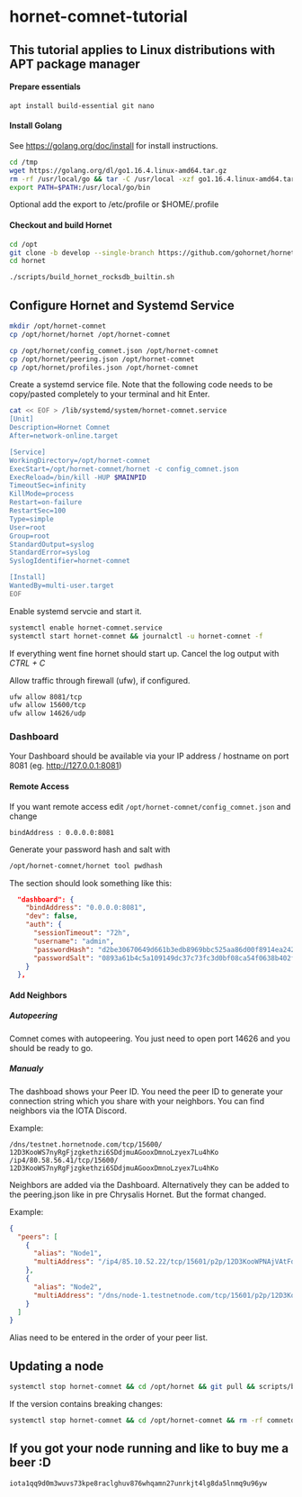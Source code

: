 # hornet-comnet-tutorial #

## This tutorial applies to Linux distributions with APT package manager ##

#### Prepare essentials

```
apt install build-essential git nano
```
#### Install Golang

See https://golang.org/doc/install for install instructions.
```bash
cd /tmp
wget https://golang.org/dl/go1.16.4.linux-amd64.tar.gz
rm -rf /usr/local/go && tar -C /usr/local -xzf go1.16.4.linux-amd64.tar.gz
export PATH=$PATH:/usr/local/go/bin
```
Optional add the export to /etc/profile or $HOME/.profile


#### Checkout and build Hornet

```bash
cd /opt
git clone -b develop --single-branch https://github.com/gohornet/hornet
cd hornet

./scripts/build_hornet_rocksdb_builtin.sh 
```

## Configure Hornet and Systemd Service
```bash
mkdir /opt/hornet-comnet
cp /opt/hornet/hornet /opt/hornet-comnet
```

```bash
cp /opt/hornet/config_comnet.json /opt/hornet-comnet
cp /opt/hornet/peering.json /opt/hornet-comnet
cp /opt/hornet/profiles.json /opt/hornet-comnet
```

Create a systemd service file. Note that the following code needs to be copy/pasted completely to your terminal and hit Enter.
```bash
cat << EOF > /lib/systemd/system/hornet-comnet.service
[Unit]
Description=Hornet Comnet
After=network-online.target

[Service]
WorkingDirectory=/opt/hornet-comnet
ExecStart=/opt/hornet-comnet/hornet -c config_comnet.json
ExecReload=/bin/kill -HUP $MAINPID
TimeoutSec=infinity
KillMode=process
Restart=on-failure
RestartSec=100
Type=simple
User=root
Group=root
StandardOutput=syslog
StandardError=syslog
SyslogIdentifier=hornet-comnet

[Install]
WantedBy=multi-user.target
EOF
```

Enable systemd servcie and start it.
```bash
systemctl enable hornet-comnet.service
systemctl start hornet-comnet && journalctl -u hornet-comnet -f
```
If everything went fine hornet should start up. Cancel the log output with _CTRL + C_

Allow traffic through firewall (ufw), if configured.
```bash
ufw allow 8081/tcp
ufw allow 15600/tcp
ufw allow 14626/udp
```

### Dashboard

Your Dashboard should be available via your IP address / hostname on port 8081 (eg. http://127.0.0.1:8081)

#### Remote Access

If you want remote access edit `/opt/hornet-comnet/config_comnet.json` and change

`bindAddress : 0.0.0.0:8081`

Generate your password hash and salt with

```bash
/opt/hornet-comnet/hornet tool pwdhash
``` 

The section should look something like this:

```json
  "dashboard": {
    "bindAddress": "0.0.0.0:8081",
    "dev": false,
    "auth": {
      "sessionTimeout": "72h",
      "username": "admin",
      "passwordHash": "d2be30670649d661b3edb8969bbc525aa86d00f8914ea2423ad09870b5b0dd15",
      "passwordSalt": "0893a61b4c5a109149dc37c73fc3d0bf08ca54f0638b402f10f3c3eef376cb86"
    }
  },
```

#### Add Neighbors

##### Autopeering

Comnet comes with autopeering. You just need to open port 14626 and you should be ready to go.

##### Manualy

The dashboad shows your Peer ID. 
You need the peer ID to generate your connection string which you share with your neighbors.
You can find neighbors via the IOTA Discord.

Example:
```
/dns/testnet.hornetnode.com/tcp/15600/ 12D3KooWS7nyRgFjzgkethzi6SDdjmuAGooxDmnoLzyex7Lu4hKo
/ip4/80.58.56.41/tcp/15600/ 12D3KooWS7nyRgFjzgkethzi6SDdjmuAGooxDmnoLzyex7Lu4hKo
```
Neighbors are added via the Dashboard. Alternatively they can be added to the peering.json like in pre Chrysalis Hornet. But the format changed. 

Example:
```json
{
  "peers": [
    {
      "alias": "Node1",
      "multiAddress": "/ip4/85.10.52.22/tcp/15601/p2p/12D3KooWPNAjVAtFdbDzbtB3htTFaGDWQePBK2TSGZLx3wwrkA97"
    },
    {
      "alias": "Node2",
      "multiAddress": "/dns/node-1.testnetnode.com/tcp/15601/p2p/12D3KooWPJ2tQ1uCTSj6L6UNLarkbRBLqWvucot6UQsUreTxtvX3"
    }
  ]
}
```

Alias need to be entered in the order of your peer list.

## Updating a node

```bash
systemctl stop hornet-comnet && cd /opt/hornet && git pull && scripts/build_hornet_rocksdb_builtin.sh && cp hornet /opt/hornet-comnet && systemctl start hornet-mainnet
```

If the version contains breaking changes:

```bash
systemctl stop hornet-comnet && cd /opt/hornet-comnet && rm -rf comnetdb && rm -rf snapshots && cd /opt/hornet && git pull && scripts/build_hornet_rocksdb_builtin.sh && cp hornet /opt/hornet-comnet && systemctl start hornet-comnet
```

## If you got your node running and like to buy me a beer :D

```iota1qq9d0m3wuvs73kpe8raclghuv876whqamn27unrkjt4lg8da5lnmq9u96yw```
